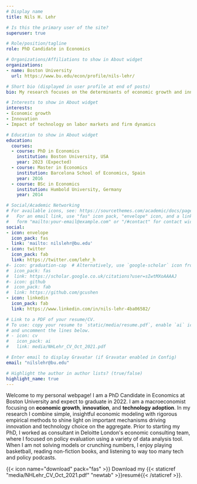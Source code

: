 ```yaml
---
# Display name
title: Nils H. Lehr

# Is this the primary user of the site?
superuser: true

# Role/position/tagline
role: PhD Candidate in Economics

# Organizations/Affiliations to show in About widget
organizations:
- name: Boston University
  url: https://www.bu.edu/econ/profile/nils-lehr/

# Short bio (displayed in user profile at end of posts)
bio: My research focuses on the determinants of economic growth and innovation, and the impact of current and future technological developments on labor markets and market structure. I am particularly interested in technology adoption by workers and firms, and the implications of Big Data and AI for market structure and innovation.

# Interests to show in About widget
interests:
- Economic growth
- Innovation
- Impact of technology on labor markets and firm dynamics

# Education to show in About widget
education:
  courses:
  - course: PhD in Economics
    institution: Boston University, USA
    year: 2023 (Expected)
  - course: Master in Economics
    institution: Barcelona School of Economics, Spain
    year: 2016
  - course: BSc in Economics
    institution: Humbold University, Germany
    year: 2014

# Social/Academic Networking
# For available icons, see: https://sourcethemes.com/academic/docs/page-builder/#icons
#   For an email link, use "fas" icon pack, "envelope" icon, and a link in the
#   form "mailto:your-email@example.com" or "/#contact" for contact widget.
social:
- icon: envelope
  icon_pack: fas
  link: 'mailto: nilslehr@bu.edu'
- icon: twitter
  icon_pack: fab
  link: https://twitter.com/lehr_h
#- icon: graduation-cap  # Alternatively, use `google-scholar` icon from `ai` icon pack
#  icon_pack: fas
#  link: https://scholar.google.co.uk/citations?user=sIwtMXoAAAAJ
#- icon: github
#  icon_pack: fab
#  link: https://github.com/gcushen
- icon: linkedin
  icon_pack: fab
  link: https://www.linkedin.com/in/nils-lehr-4ba06582/

# Link to a PDF of your resume/CV.
# To use: copy your resume to `static/media/resume.pdf`, enable `ai` icons in `params.toml`, 
# and uncomment the lines below.
# - icon: cv
#   icon_pack: ai
#   link: media/NHLehr_CV_Oct_2021.pdf

# Enter email to display Gravatar (if Gravatar enabled in Config)
email: "nilslehr@bu.edu"

# Highlight the author in author lists? (true/false)
highlight_name: true
---
```


Welcome to my personal webpage! I am a PhD Candidate in Economics at Boston University and expect to graduate in 2022. I am a macroeconomist focusing on **economic growth**, **innovation**, and **technology adoption**. In my research I combine simple, insightful economic modeling with rigorous empirical methods to shine light on important mechanisms driving innovation and technology choice on the aggregate.
Prior to starting my PhD, I worked as consultant in Deloitte London's economic consulting team, where I focused on policy evaluation using a variety of data analysis tool.
When I am not solving models or crunching numbers, I enjoy playing basketball, reading non-fiction books, and listening to way too many tech and policy podcasts.

{{< icon name="download" pack="fas" >}} Download my {{< staticref "media/NHLehr_CV_Oct_2021.pdf" "newtab" >}}resumé{{< /staticref >}}.
